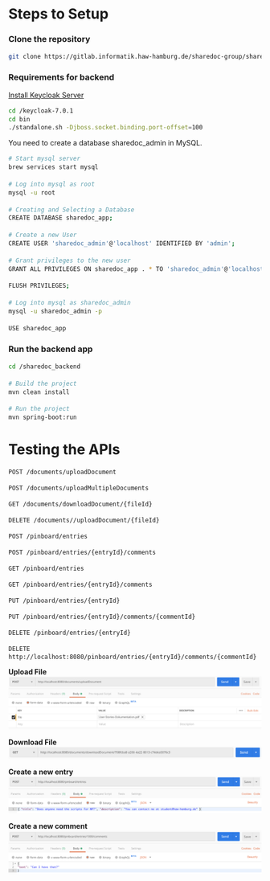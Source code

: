 # Steps to Setup

### Clone the repository
```bash
git clone https://gitlab.informatik.haw-hamburg.de/sharedoc-group/sharedoc-app.git
```

### Requirements for backend

[Install Keycloak Server](https://www.keycloak.org/downloads.html)
```bash
cd /keycloak-7.0.1
cd bin
./standalone.sh -Djboss.socket.binding.port-offset=100
```

You need to create a database sharedoc_admin in MySQL.

```bash
# Start mysql server
brew services start mysql

# Log into mysql as root
mysql -u root

# Creating and Selecting a Database
CREATE DATABASE sharedoc_app;

# Create a new User
CREATE USER 'sharedoc_admin'@'localhost' IDENTIFIED BY 'admin';

# Grant privileges to the new user
GRANT ALL PRIVILEGES ON sharedoc_app . * TO 'sharedoc_admin'@'localhost';

FLUSH PRIVILEGES;

# Log into mysql as sharedoc_admin
mysql -u sharedoc_admin -p

USE sharedoc_app
```

### Run the backend app
```bash
cd /sharedoc_backend

# Build the project
mvn clean install

# Run the project
mvn spring-boot:run
```

# Testing the APIs
```
POST /documents/uploadDocument

POST /documents/uploadMultipleDocuments

GET /documents/downloadDocument/{fileId}

DELETE /documents//uploadDocument/{fileId}

POST /pinboard/entries

POST /pinboard/entries/{entryId}/comments

GET /pinboard/entries

GET /pinboard/entries/{entryId}/comments

PUT /pinboard/entries/{entryId}

PUT /pinboard/entries/{entryId}/comments/{commentId}

DELETE /pinboard/entries/{entryId}

DELETE http://localhost:8080/pinboard/entries/{entryId}/comments/{commentId}
```

**Upload File**
![upload file](sharedoc_backend/screenshots/upload_doc.png)

**Download File**
![download file](sharedoc_backend/screenshots/download_doc.png)

**Create a new entry**
![create entry](sharedoc_backend/screenshots/create_entry.png)

**Create a new comment**
![create comment](sharedoc_backend/screenshots/create_comment.png)